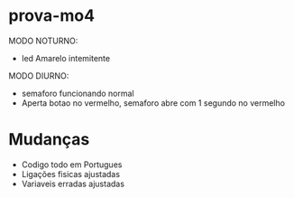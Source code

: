 # prova-mo4

MODO NOTURNO:
- led Amarelo intemitente

MODO DIURNO:
- semaforo funcionando normal
- Aperta botao no vermelho, semaforo abre com 1 segundo no vermelho

# Mudanças
- Codigo todo em Portugues
- Ligações fisicas ajustadas
- Variaveis erradas ajustadas
